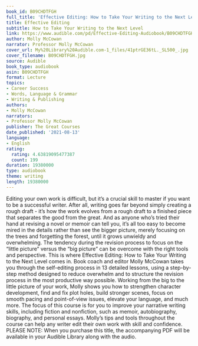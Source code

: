 ```yaml
---
book_id: B09CHDTFGH
full_title: 'Effective Editing: How to Take Your Writing to the Next Level'
title: Effective Editing
subtitle: How to Take Your Writing to the Next Level
link: https://www.audible.com/pd/Effective-Editing-Audiobook/B09CHDTFGH
author: Molly McCowan
narrator: Professor Molly McCowan
cover_url: My%20Library%20Audible.com-1_files/41ptrGE36tL._SL500_.jpg
cover_filename: B09CHDTFGH.jpg
source: Audible
book_type: audiobook
asin: B09CHDTFGH
format: Lecture
topics:
- Career Success
- Words, Language & Grammar
- Writing & Publishing
authors:
- Molly McCowan
narrators:
- Professor Molly McCowan
publisher: The Great Courses
date_published: '2021-08-13'
language:
- English
rating:
  rating: 4.63819095477387
  count: 199
duration: 19380000
type: audiobook
theme: writing
length: 19380000
---
```

Editing your own work is difficult, but it’s a crucial skill to master if you want to be a successful writer. After all, writing goes far beyond simply creating a rough draft - it’s how the work evolves from a rough draft to a finished piece that separates the good from the great. And as anyone who’s tried their hand at revising a novel or memoir can tell you, it’s all too easy to become mired in the details rather than see the bigger picture, merely focusing on the trees and forgetting the forest, until it grows unwieldy and overwhelming.
The tendency during the revision process to focus on the “little picture” versus the “big picture” can be overcome with the right tools and perspective. This is where Effective Editing: How to Take Your Writing to the Next Level comes in. Book coach and editor Molly McCowan takes you through the self-editing process in 13 detailed lessons, using a step-by-step method designed to reduce overwhelm and to structure the revision process in the most productive way possible. Working from the big to the little picture of your work, Molly shows you how to strengthen character development, find and fix plot holes, build stronger scenes, focus on smooth pacing and point-of-view issues, elevate your language, and much more.
The focus of this course is for you to improve your narrative writing skills, including fiction and nonfiction, such as memoir, autobiography, biography, and personal essays. Molly’s tips and tools throughout the course can help any writer edit their own work with skill and confidence.
PLEASE NOTE: When you purchase this title, the accompanying PDF will be available in your Audible Library along with the audio.


